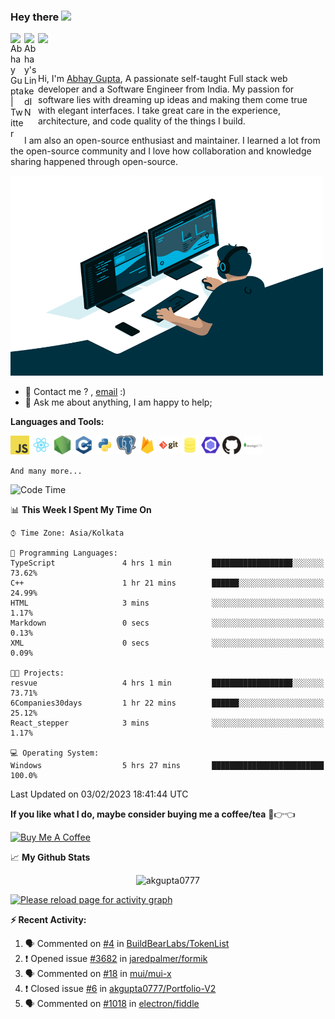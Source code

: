 ### Hey there <img src="https://media.giphy.com/media/hvRJCLFzcasrR4ia7z/giphy.gif" width="25px">
<a href="https://twitter.com/akgupta0777">
  <img align="left" alt="Abhay Gupta | Twitter" width="22px" src="https://raw.githubusercontent.com/peterthehan/peterthehan/main/assets/twitter.svg" />
</a>
<a href="https://www.linkedin.com/in/abhay-gupta-88bb67188/">
  <img align="left" alt="Abhay's LinkedIN" width="22px" src="https://raw.githubusercontent.com/peterthehan/peterthehan/master/assets/linkedin.svg" />
</a>

![](https://visitor-badge.glitch.me/badge?page_id=akgupta0777.akgupta0777)

<br />

Hi, I'm [Abhay Gupta](https://twitter.com/akgupta0777), A passionate self-taught Full stack web developer and a Software Engineer from India. My passion for software lies with dreaming up ideas and making them come true with elegant interfaces. I take great care in the experience, architecture, and code quality of the things I build.

I am also an open-source enthusiast and maintainer. I learned a lot from the open-source community and I love how collaboration and knowledge sharing happened through open-source.


  <img alt="GIF" src="https://github.com/akgupta0777/akgupta0777/blob/main/animated.gif?raw=true" width="500" height="320" />
  
- 💼 Contact me ? , [email](mailto:akgupta0777@gmail.com) :)
- 💬 Ask me about anything, I am happy to help;

**Languages and Tools:**  

<code><img height="30" src="https://raw.githubusercontent.com/github/explore/80688e429a7d4ef2fca1e82350fe8e3517d3494d/topics/javascript/javascript.png"></code>
<code><img height="30" src="https://raw.githubusercontent.com/github/explore/80688e429a7d4ef2fca1e82350fe8e3517d3494d/topics/react/react.png"></code>
<code><img height="30" src="https://raw.githubusercontent.com/github/explore/80688e429a7d4ef2fca1e82350fe8e3517d3494d/topics/nodejs/nodejs.png"></code>
<code><img height="30" src="https://raw.githubusercontent.com/github/explore/80688e429a7d4ef2fca1e82350fe8e3517d3494d/topics/cpp/cpp.png"></code>
<code><img height="30" src="https://raw.githubusercontent.com/github/explore/80688e429a7d4ef2fca1e82350fe8e3517d3494d/topics/python/python.png"></code>
<code><img height="30" src="https://raw.githubusercontent.com/github/explore/80688e429a7d4ef2fca1e82350fe8e3517d3494d/topics/postgresql/postgresql.png"></code>
<code><img height="30" src="https://raw.githubusercontent.com/github/explore/80688e429a7d4ef2fca1e82350fe8e3517d3494d/topics/firebase/firebase.png"></code>
<code><img height="30" src="https://raw.githubusercontent.com/github/explore/80688e429a7d4ef2fca1e82350fe8e3517d3494d/topics/git/git.png"></code>
<code><img height="30" src="https://raw.githubusercontent.com/github/explore/13295c57999765ac9ffa3281942a72ab08b79de2/topics/database/database.png"></code>
<code><img height="30" src="https://raw.githubusercontent.com/github/explore/80688e429a7d4ef2fca1e82350fe8e3517d3494d/topics/eslint/eslint.png"></code>
<code><img height="30" src="https://raw.githubusercontent.com/github/explore/89bdd9644f44d1b12180fd512b95574fe4c54617/topics/github-api/github-api.png"></code>
<code><img height="30" src="https://raw.githubusercontent.com/github/explore/80688e429a7d4ef2fca1e82350fe8e3517d3494d/topics/mongodb/mongodb.png"></code>
<code><p>And many more...</p></code>

<!--START_SECTION:waka-->
![Code Time](http://img.shields.io/badge/Code%20Time-256%20hrs%2033%20mins-blue)

📊 **This Week I Spent My Time On** 

```text
⌚︎ Time Zone: Asia/Kolkata

💬 Programming Languages: 
TypeScript               4 hrs 1 min         ██████████████████░░░░░░░   73.62% 
C++                      1 hr 21 mins        ██████░░░░░░░░░░░░░░░░░░░   24.99% 
HTML                     3 mins              ░░░░░░░░░░░░░░░░░░░░░░░░░   1.17% 
Markdown                 0 secs              ░░░░░░░░░░░░░░░░░░░░░░░░░   0.13% 
XML                      0 secs              ░░░░░░░░░░░░░░░░░░░░░░░░░   0.09%

🐱‍💻 Projects: 
resvue                   4 hrs 1 min         ██████████████████░░░░░░░   73.71% 
6Companies30days         1 hr 22 mins        ██████░░░░░░░░░░░░░░░░░░░   25.12% 
React_stepper            3 mins              ░░░░░░░░░░░░░░░░░░░░░░░░░   1.17%

💻 Operating System: 
Windows                  5 hrs 27 mins       █████████████████████████   100.0%

```


 Last Updated on 03/02/2023 18:41:44 UTC
<!--END_SECTION:waka-->

**If you like what I do, maybe consider buying me a coffee/tea** 🥺👉👈

<a href="https://www.buymeacoffee.com/akgupta0777" target="_blank"><img src="https://cdn.buymeacoffee.com/buttons/v2/default-red.png" alt="Buy Me A Coffee" width="150" ></a>

📈 **My Github Stats**

<p align="center"> <img src="https://github-readme-stats.vercel.app/api?username=akgupta0777&show_icons=true&theme=gotham" alt="akgupta0777" />

[![Please reload page for activity graph](https://github-readme-activity-graph.cyclic.app/graph?username=akgupta0777&custom_title=Abhay's%20Activity%20Graph&theme=react-dark&hide_border=true)](https://github.com/akgupta0777/github-readme-activity-graph)

**:zap: Recent Activity:**

<!--START_SECTION:activity-->
1. 🗣 Commented on [#4](https://github.com/BuildBearLabs/TokenList/issues/4) in [BuildBearLabs/TokenList](https://github.com/BuildBearLabs/TokenList)
2. ❗️ Opened issue [#3682](https://github.com/jaredpalmer/formik/issues/3682) in [jaredpalmer/formik](https://github.com/jaredpalmer/formik)
3. 🗣 Commented on [#18](https://github.com/mui/mui-x/issues/18) in [mui/mui-x](https://github.com/mui/mui-x)
4. ❗️ Closed issue [#6](https://github.com/akgupta0777/Portfolio-V2/issues/6) in [akgupta0777/Portfolio-V2](https://github.com/akgupta0777/Portfolio-V2)
5. 🗣 Commented on [#1018](https://github.com/electron/fiddle/issues/1018) in [electron/fiddle](https://github.com/electron/fiddle)
<!--END_SECTION:activity-->




